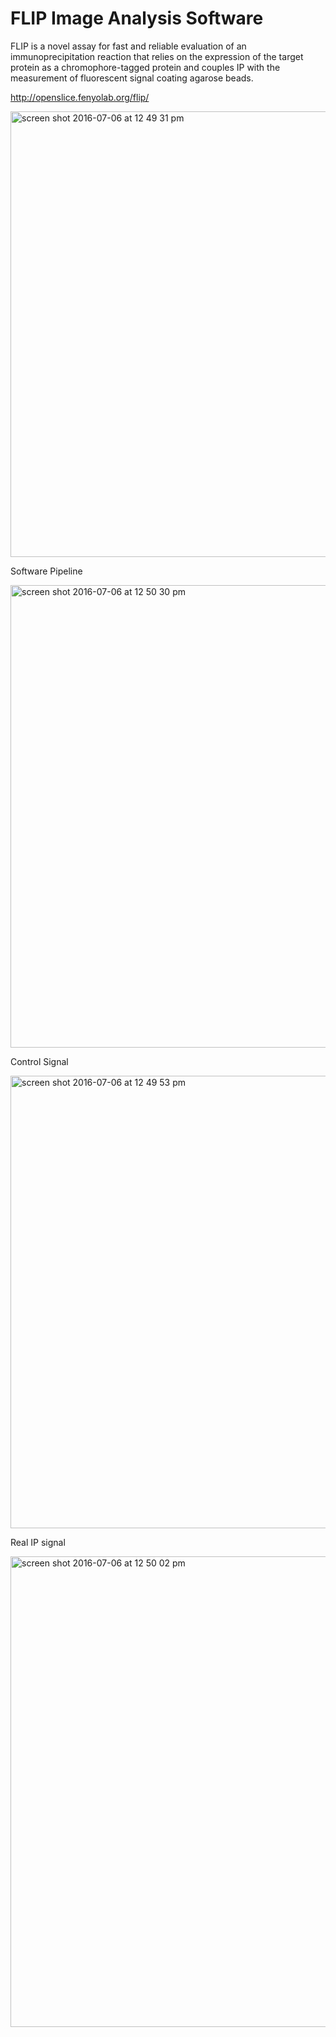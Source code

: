 # FLIP Image Analysis Software


FLIP is a novel assay for fast and reliable evaluation of an immunoprecipitation reaction that relies on the expression of the target protein as a chromophore-tagged protein and couples IP with the measurement of fluorescent signal coating agarose beads.

http://openslice.fenyolab.org/flip/


<img width="713" alt="screen shot 2016-07-06 at 12 49 31 pm" src="https://cloud.githubusercontent.com/assets/7875127/16626756/5450090e-4378-11e6-8957-0bbd706f6580.png">

Software Pipeline

<img width="740" alt="screen shot 2016-07-06 at 12 50 30 pm" src="https://cloud.githubusercontent.com/assets/7875127/16626792/772a8ac6-4378-11e6-9c61-44dce7ed2632.png">


Control Signal

<img width="724" alt="screen shot 2016-07-06 at 12 49 53 pm" src="https://cloud.githubusercontent.com/assets/7875127/16626785/71f6036e-4378-11e6-8eba-05794dbb676d.png">

Real IP signal

<img width="753" alt="screen shot 2016-07-06 at 12 50 02 pm" src="https://cloud.githubusercontent.com/assets/7875127/16626789/74fa7e1e-4378-11e6-9a7d-dec23dfa826b.png">

